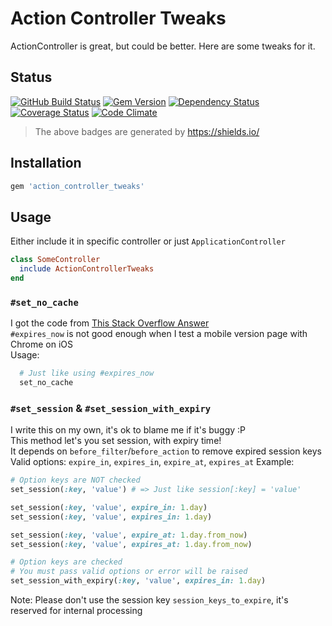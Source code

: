 # Action Controller Tweaks

ActionController is great, but could be better. Here are some tweaks for it.


## Status

[![GitHub Build Status](https://img.shields.io/github/workflow/status/PikachuEXE/action_controller_tweaks/Tests?style=flat-square)](https://github.com/PikachuEXE/action_controller_tweaks/actions?query=workflow%3ATests)
[![Gem Version](http://img.shields.io/gem/v/action_controller_tweaks.svg?style=flat-square)](http://badge.fury.io/rb/action_controller_tweaks)
[![Dependency Status](http://img.shields.io/gemnasium/PikachuEXE/action_controller_tweaks.svg?style=flat-square)](https://gemnasium.com/PikachuEXE/action_controller_tweaks)
[![Coverage Status](http://img.shields.io/coveralls/PikachuEXE/action_controller_tweaks.svg?style=flat-square)](https://coveralls.io/r/PikachuEXE/action_controller_tweaks)
[![Code Climate](http://img.shields.io/codeclimate/github/PikachuEXE/action_controller_tweaks.svg?style=flat-square)](https://codeclimate.com/github/PikachuEXE/action_controller_tweaks)

> The above badges are generated by https://shields.io/


## Installation

```ruby
gem 'action_controller_tweaks'
```


## Usage

Either include it in specific controller or just `ApplicationController`
```ruby
class SomeController
  include ActionControllerTweaks
end 
```

### `#set_no_cache`
I got the code from [This Stack Overflow Answer](http://stackoverflow.com/questions/711418/how-to-prevent-browser-page-caching-in-rails)  
`#expires_now` is not good enough when I test a mobile version page with Chrome on iOS  
Usage:
```ruby
  # Just like using #expires_now
  set_no_cache
```

### `#set_session` & `#set_session_with_expiry`
I write this on my own, it's ok to blame me if it's buggy :P  
This method let's you set session, with expiry time!  
It depends on `before_filter`/`before_action` to remove expired session keys  
Valid options: `expire_in`, `expires_in`, `expire_at`, `expires_at`
Example:
```ruby
# Option keys are NOT checked
set_session(:key, 'value') # => Just like session[:key] = 'value'

set_session(:key, 'value', expire_in: 1.day)
set_session(:key, 'value', expires_in: 1.day)

set_session(:key, 'value', expire_at: 1.day.from_now)
set_session(:key, 'value', expires_at: 1.day.from_now)

# Option keys are checked
# You must pass valid options or error will be raised
set_session_with_expiry(:key, 'value', expires_in: 1.day)
```
Note: Please don't use the session key `session_keys_to_expire`, it's reserved for internal processing
